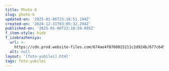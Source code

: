 ```yaml
---
title: Photo K
slug: photo-k
updated-on: '2025-01-06T23:16:51.194Z'
created-on: '2024-12-31T03:05:32.294Z'
published-on: '2025-01-06T23:18:59.095Z'
f_item-style: hide
f_izobrazheniya:
  url: >-
    https://cdn.prod.website-files.com/674ae4f0760015211c2d924b/677c645e0174bdf343c693ed_ew80b1vw550.jpg
  alt: null
layout: '[foto-yubilei].html'
tags: foto-yubilei
---
```



